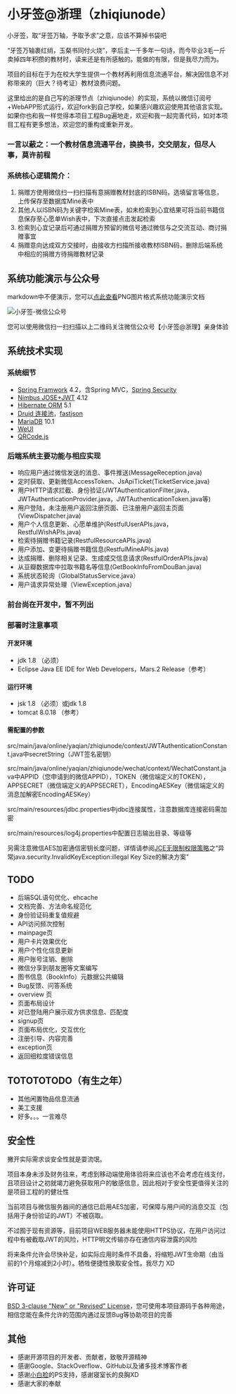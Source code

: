 # 小牙签@浙理（zhiqiunode）

小牙签，取“牙签万轴，予取予求”之意，应该不算掉书袋吧

“牙签万轴裹红绡，玉粲书同付火烧”，李后主一千多年一句诗，而今毕业3毛一斤卖掉四年积攒的教材时，读来还是有所感触的。能做的有限，但是我尽力而为。

项目的目标在于为在校大学生提供一个教材再利用信息流通平台，解决因信息不对称带来的（巨大？待考证）教材浪费问题。

这里给出的是自己写的浙理节点（zhiqiunode）的实现，系统以微信订阅号+WebAPP形式运行，欢迎fork到自己学校，如果感兴趣欢迎使用其他语言实现。如果你也和我一样觉得本项目工程Bug遍地走，欢迎和我一起完善代码，如对本项目工程有更多想法，欢迎您的重构或重新开发。

### **一言以蔽之：一个教材信息流通平台，换换书，交交朋友，但尽人事，莫许前程**

### 系统核心逻辑简介：

1. 捐赠方使用微信扫一扫扫描有意捐赠教材封底的ISBN码，选填留言等信息，上传保存至数据库Mine表中
2. 其他人以ISBN码为关键字检索Mine表，如未检索到心宜结果可将当前书籍信息保存至心愿单Wish表中，下次直接点击发起检索
3. 检索到心宜记录后可通过捐赠方预留的微信号通过微信与之交流互动、商讨捐赠事宜
4. 捐赠意向达成双方交接时，由接收方扫描所接收教材ISBN码，删除后端系统中相应的捐赠方待捐赠教材记录

## 系统功能演示与公众号
markdown中不便演示，您可以[点此查看](https://github.com/mullingnull/zhiqiunode/系统功能演示.png)PNG图片格式系统功能演示文档

![小牙签-微信公众号](http://o7650r1ld.bkt.clouddn.com/images/qrcode_yaqian_large.jpg)

您可以使用微信扫一扫扫描以上二维码关注微信公众号【小牙签@浙理】亲身体验

## 系统技术实现

### 系统细节
* [Spring Framwork](https://github.com/spring-projects/spring-framework) 4.2，含Spring MVC，[Spring Security](https://github.com/spring-projects/spring-security)
* [Nimbus JOSE+JWT](https://bitbucket.org/connect2id/nimbus-jose-jwt/) 4.12
* [Hibernate ORM](https://github.com/hibernate/hibernate-orm) 5.1
* [Druid 连接池](https://github.com/alibaba/druid)，[fastjson](https://github.com/alibaba/fastjson)
* [MariaDB](https://mariadb.org) 10.1
* [WeUI](https://github.com/weui/weui)
* [QRCode.js](https://github.com/davidshimjs/qrcodejs)

### 后端系统主要功能与相应实现
* 响应用户通过微信发送的消息、事件推送(MessageReception.java)
* 定时获取、更新微信AccessToken、JsApiTicket(TicketService.java)
* 用户HTTP请求拦截、身份验证(JWTAuthenticationFilter.java，JWTAuthenticationProvider.java，JWTAuthenticationToken.java等)
* 用户登陆，未注册用户返回注册页面、已注册用户返回主页面(ViewDispatcher.java)
* 用户个人信息更新、心愿单维护(RestfulUserAPIs.java， RestfulWishAPIs.java)
* 检索待捐赠书籍记录(RestfulResourceAPIs.java)
* 用户添加、变更待捐赠书籍信息(RestfulMineAPIs.java)
* 达成捐赠、删除相关记录、生成成交信息请求(RestfulOrderAPIs.java)
* 从豆瓣数据库中拉取书籍名等信息(GetBookInfoFromDouBan.java)
* 系统状态轮询（GlobalStatusService.java）
* 用户请求异常处理（ViewException.java）

### 前台尚在开发中，暂不列出

### 部署时注意事项
#### 开发环境
* jdk 1.8 （必须）
* Eclipse Java EE IDE for Web Developers，Mars.2 Release（参考）

#### 运行环境
* jsk 1.8 （必须）或jdk 1.8
* tomcat 8.0.18 （参考）

#### 需配置的参数
src/main/java/online/yaqian/zhiqiunode/context/JWTAuthenticationConstant.java中secretString（JWT签名密钥）

src/main/java/online/yaqian/zhiqiunode/wechat/context/WechatConstant.java中APPID（您申请到的微信APPID），TOKEN（微信端定义的TOKEN），APPSECRET（微信端定义的APPSECRET），EncodingAESKey（微信端定义的消息加解密EncodingAESKey）

src/main/resources/jdbc.properties中jdbc连接属性，注意数据库连接密码需加密

src/main/resources/log4j.properties中配置日志输出目录、等级等

另需注意微信AES加密通信密钥长度问题，详情请参阅[JCE无限制权限策略](http://mp.weixin.qq.com/wiki/17/3d8857290ae300a3c54439df2d2fd629.html)之“异常java.security.InvalidKeyException:illegal Key Size的解决方案”

## TODO
* 后端SQL语句优化、ehcache
* 文档完善、方法命名规范化
* 身份验证码重复值规避
* API访问频次控制
* mainpage页 
 * 用户卡片效果优化
 * 用户个性化信息更新
 * 用户账号注销、删除
 * 微信分享到朋友圈等文案编写
 * 图书信息（BookInfo）元数据公共编辑
 * Bug反馈、问答系统
* overview 页
 * 页面布局设计
 * 对已登陆用户展示双方供求信息、匹配度
* signup页
 * 页面布局优化，交互优化
 * 注册引导、内容完善
* exception页
 * 返回细粒度错误信息

## TOTOTOTODO（有生之年）
* 其他闲置物品信息流通
* 美工支援
* 好多。。。一言难尽

## 安全性
撇开实际需求谈安全性就是耍流氓。

项目本身未涉及财务往来，考虑到移动端使用体验将来应该也不会考虑在线支付，且项目设计之初就竭力避免获取用户的敏感信息，因此相对于安全性更值得关注的是项目工程的的健壮性

当前项目与微信服务器间的通信已启用AES加密，可保障与用户间的消息交互（包括用于身份验证的JWT）不被窃取。

不过囿于现有资源等，目前项目WEB服务器未能使用HTTPS协议，在用户访问过程中有被截取JWT的风险，HTTP明文传输亦存在通信内容泄露的风险

将来条件允许会尽快补足，如实际应用时条件不具备，将缩短JWT生命期（由当前的1个月缩减到2小时）。牺牲便捷性换取安全性。我尽力 XD

## 许可证
[BSD 3-clause "New" or "Revised" License](https://opensource.org/licenses/BSD-3-Clause "The BSD 3-Clause License")，您可使用本项目源码于各种用途，相信您能在条件允许的范围内通过反馈Bug等协助项目的完善

## 其他
* 感谢开源项目的开发者、贡献者，致敬开源精神
* 感谢Google、StackOverflow、GitHub以及诸多技术博客作者
* 感谢[小白脸](https://github.com/NotA1994)的PS支持，感谢寝室长的良胸XD
* 感谢大家的奉献
